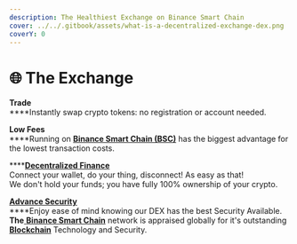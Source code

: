 ```yaml
---
description: The Healthiest Exchange on Binance Smart Chain
cover: ../../.gitbook/assets/what-is-a-decentralized-exchange-dex.png
coverY: 0
---
```


# 🌐 The Exchange

**Trade**\
****Instantly swap crypto tokens: no registration or account needed.

**Low Fees**\
****Running on [**Binance Smart Chain (BSC)**](../../knowledge-center/security/binance-smart-chain.md) has the biggest advantage for the lowest transaction costs.

****[**Decentralized Finance**\
](../../knowledge-center/glossary-and-vocab.md)Connect your wallet, do your thing, disconnect! As easy as that!\
We don't hold your funds; you have fully 100% ownership of your crypto.

****[**Advance Security**](../../knowledge-center/security/)****\
****Enjoy ease of mind knowing our DEX has the best Security Available.\
**The**[ **Binance Smart Chain**](../../knowledge-center/security/binance-smart-chain.md) network is appraised globally for it's outstanding [**Blockchain**](../../knowledge-center/glossary-and-vocab.md) Technology and Security.
